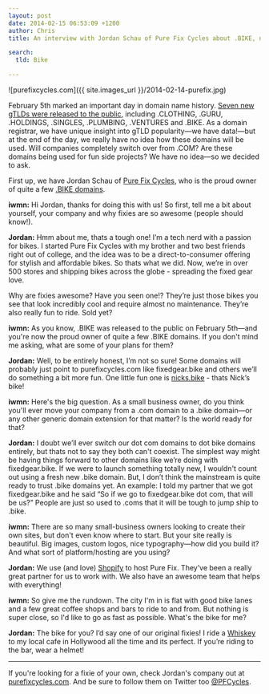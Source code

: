```yaml
---
layout: post
date: 2014-02-15 06:53:09 +1200
author: Chris
title: An interview with Jordan Schau of Pure Fix Cycles about .BIKE, new gTLDs and fixies

search:
  tld: Bike

---
```



<!-- excerpt -->

![purefixcycles.com]({{ site.images_url }}/2014-02-14-purefix.jpg)

February 5th marked an important day in domain name history. [Seven new gTLDs were released to the public](http://blog.iwantmyname.com/2014/02/the-new-domain-extensions-are-here-with-guru-and-bike-leading-the-way.html), including .CLOTHING, .GURU, .HOLDINGS, .SINGLES, .PLUMBING, .VENTURES and .BIKE. As a domain registrar, we have unique insight into gTLD popularity—we have data!—but at the end of the day, we really have no idea how these domains will be used. Will companies completely switch over from .COM? Are these domains being used for fun side projects? We have no idea—so we decided to ask. 

First up, we have Jordan Schau of [Pure Fix Cycles](http://purefixcycles.com/), who is the proud owner of quite a few [.BIKE domains](https://iwantmyname.com/domains/dot-bike).

<!-- /excerpt -->

**iwmn:** Hi Jordan, thanks for doing this with us! So first, tell me a bit about yourself, your company and why fixies are so awesome (people should know!).

**Jordan:** Hmm about me, thats a tough one! I’m a tech nerd with a passion for bikes.  I started Pure Fix Cycles with my brother and two best friends right out of college, and the idea was to be a direct-to-consumer offering for stylish and affordable bikes. So thats what we did. Now, we’re in over 500 stores and shipping bikes across the globe - spreading the fixed gear love. 

Why are fixies awesome? Have you seen one!? They’re just those bikes you see that look incredibly cool and require almost no maintenance. They’re also really fun to ride. Sold yet?

**iwmn:** As you know, .BIKE was released to the public on February 5th—and you're now the proud owner of quite a few .BIKE domains. If you don't mind me asking, what are some of your plans for them?

**Jordan:** Well, to be entirely honest, I’m not so sure! Some domains will probably just point to purefixcycles.com like fixedgear.bike and others we’ll do something a bit more fun. One little fun one is [nicks.bike](http://nicks.bike) - thats Nick’s bike!

**iwmn:** Here's the big question. As a small business owner, do you think you'll ever move your company from a .com domain to a .bike domain—or any other generic domain extension for that matter? Is the world ready for that?

**Jordan:** I doubt we’ll ever switch our dot com domains to dot bike domains entirely, but thats not to say they both can't coexist. The simplest way might be having things forward to other domains like we’re doing with fixedgear.bike. If we were to launch something totally new, I wouldn't count out using a fresh new .bike domain. But, I don’t think the mainstream is quite ready to trust .bike domains yet. An example: I told my partner that we got fixedgear.bike and he said “So if we go to fixedgear.bike dot com, that will be us?” People are just so used to .coms that it will be tough to jump ship to .bike.

**iwmn:** There are so many small-business owners looking to create their own sites, but don't even know where to start. But your site really is beautiful. Big images, custom logos, nice typography—how did you build it? And what sort of platform/hosting are you using?

**Jordan:** We use (and love) [Shopify](https://iwantmyname.com/features/applications/custom-domain-apps/e-commerce/shopify-hosted-online-store-platform-and-shop-software) to host Pure Fix. They’ve been a really great partner for us to work with. We also have an awesome team that helps with everything! 

**iwmn:** So give me the rundown. The city I'm in is flat with good bike lanes and a few great coffee shops and bars to ride to and from. But nothing is super close, so I'd like to go as fast as possible. What's the bike for me?

**Jordan:** The bike for you? I’d say one of our original fixies! I ride a [Whiskey](http://purefixcycles.com/products/whiskey-grey-blue-fixie) to my local cafe in Hollywood all the time and its perfect. If you’re riding to the bar, wear a helmet!

***

If you're looking for a fixie of your own, check Jordan's company out at [purefixcycles.com](http://purefixcycles.com/). And be sure to follow them on Twitter too [@PFCycles](https://twitter.com/pfcycles).